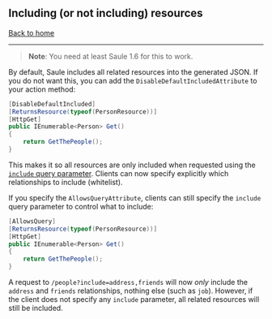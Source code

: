 ## Including (or not including) resources

[Back to home](index)

----

> **Note**: You need at least Saule 1.6 for this to work.

By default, Saule includes all related resources into the generated JSON. If you do not want this, you can add the `DisableDefaultIncludedAttribute` to your action method:

```cs
[DisableDefaultIncluded]
[ReturnsResource(typeof(PersonResource))]
[HttpGet]
public IEnumerable<Person> Get()
{
    return GetThePeople();
}
```

This makes it so all resources are only included when requested using the [`include` query parameter](http://jsonapi.org/format/#fetching-includes). Clients can now specify explicitly which relationships to include (whitelist).

If you specify the `AllowsQueryAttribute`, clients can still specify the `include` query parameter to control what to include:

```cs
[AllowsQuery]
[ReturnsResource(typeof(PersonResource))]
[HttpGet]
public IEnumerable<Person> Get()
{
    return GetThePeople();
}
```

A request to `/people?include=address,friends` will now *only* include the `address` and `friends` relationships, nothing else (such as `job`). However, if the client does not specify any `include` parameter, all related resources will still be included.